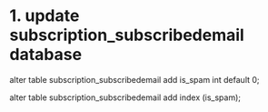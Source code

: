 # 1. update subscription_subscribedemail database #

alter table subscription_subscribedemail add is_spam int default 0;

alter table subscription_subscribedemail add index (is_spam);